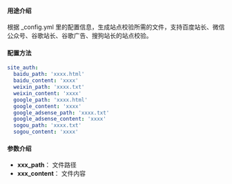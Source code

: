 #### 用途介绍

根据 _config.yml 里的配置信息，生成站点校验所需的文件，支持百度站长、微信公众号、谷歌站长、谷歌广告、搜狗站长的站点校验。

#### 配置方法

``` yml
site_auth:
  baidu_path: 'xxxx.html'
  baidu_content: 'xxxx'
  weixin_path: 'xxxx.txt'
  weixin_content: 'xxxx'
  google_path: 'xxxx.html'
  google_content: 'xxxx'
  google_adsense_path: 'xxxx.txt'
  google_adsense_content: 'xxxx'
  sogou_path: 'xxxx.txt'
  sogou_content: 'xxxx'
```

#### 参数介绍

- **xxx_path**： 文件路径
- **xxx_content**： 文件内容
